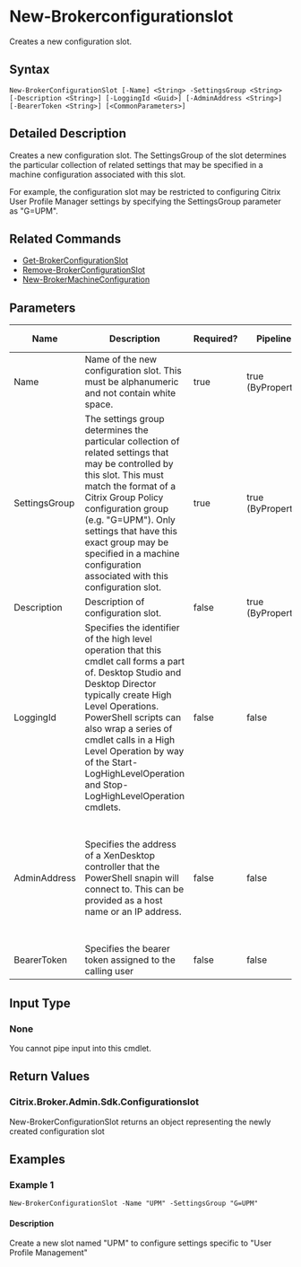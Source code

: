 ﻿
# New-Brokerconfigurationslot
Creates a new configuration slot.
## Syntax
```
New-BrokerConfigurationSlot [-Name] <String> -SettingsGroup <String> [-Description <String>] [-LoggingId <Guid>] [-AdminAddress <String>] [-BearerToken <String>] [<CommonParameters>]
```
## Detailed Description
Creates a new configuration slot. The SettingsGroup of the slot determines the particular collection of related settings that may be specified in a machine configuration associated with this slot.

For example, the configuration slot may be restricted to configuring Citrix User Profile Manager settings by specifying the SettingsGroup parameter as "G=UPM".


## Related Commands

* [Get-BrokerConfigurationSlot](../Get-BrokerConfigurationSlot/)
* [Remove-BrokerConfigurationSlot](../Remove-BrokerConfigurationSlot/)
* [New-BrokerMachineConfiguration](../New-BrokerMachineConfiguration/)
## Parameters
| Name   | Description | Required? | Pipeline Input | Default Value |
| --- | --- | --- | --- | --- |
| Name | Name of the new configuration slot. This must be alphanumeric and not contain white space. | true | true (ByPropertyName) |  |
| SettingsGroup | The settings group determines the particular collection of related settings that may be controlled by this slot. This must match the format of a Citrix Group Policy configuration group (e.g. "G=UPM"). Only settings that have this exact group may be specified in a machine configuration associated with this configuration slot. | true | true (ByPropertyName) |  |
| Description | Description of configuration slot. | false | true (ByPropertyName) |  |
| LoggingId | Specifies the identifier of the high level operation that this cmdlet call forms a part of. Desktop Studio and Desktop Director typically create High Level Operations. PowerShell scripts can also wrap a series of cmdlet calls in a High Level Operation by way of the Start-LogHighLevelOperation and Stop-LogHighLevelOperation cmdlets. | false | false |  |
| AdminAddress | Specifies the address of a XenDesktop controller that the PowerShell snapin will connect to. This can be provided as a host name or an IP address. | false | false | Localhost. Once a value is provided by any cmdlet, this value will become the default. |
| BearerToken | Specifies the bearer token assigned to the calling user | false | false |  |

## Input Type

### None
You cannot pipe input into this cmdlet.
## Return Values

### Citrix.Broker.Admin.Sdk.Configurationslot
New-BrokerConfigurationSlot returns an object representing the newly created configuration slot
## Examples

### Example 1
```
New-BrokerConfigurationSlot -Name "UPM" -SettingsGroup "G=UPM"
```
#### Description
Create a new slot named "UPM" to configure settings specific to "User Profile Management"
